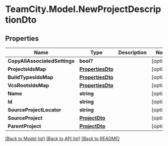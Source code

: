 # TeamCity.Model.NewProjectDescriptionDto
## Properties

Name | Type | Description | Notes
------------ | ------------- | ------------- | -------------
**CopyAllAssociatedSettings** | **bool?** |  | [optional] 
**ProjectsIdsMap** | [**PropertiesDto**](PropertiesDto.md) |  | [optional] 
**BuildTypesIdsMap** | [**PropertiesDto**](PropertiesDto.md) |  | [optional] 
**VcsRootsIdsMap** | [**PropertiesDto**](PropertiesDto.md) |  | [optional] 
**Name** | **string** |  | [optional] 
**Id** | **string** |  | [optional] 
**SourceProjectLocator** | **string** |  | [optional] 
**SourceProject** | [**ProjectDto**](ProjectDto.md) |  | [optional] 
**ParentProject** | [**ProjectDto**](ProjectDto.md) |  | [optional] 

[[Back to Model list]](../README.md#documentation-for-models) [[Back to API list]](../README.md#documentation-for-api-endpoints) [[Back to README]](../README.md)

